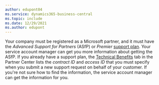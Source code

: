 ```yaml
---
author: edupont04
ms.service: dynamics365-business-central
ms.topic: include
ms.date: 12/29/2021
ms.author: edupont
---
```

Your company must be registered as a Microsoft partner, and it must have the *Advanced Support for Partners* (ASfP) or *Premier* [support plan](https://partner.microsoft.com/support/partnersupport). Your service account manager can get you more information about getting the ASfP. If you already have a support plan, the [Technical Benefits](/partner-center/mpn-benefits-technical-support) tab in the Partner Center lists the *contract ID* and *access ID* that you must specify when you submit a new support request on behalf of your customer. If you're not sure how to find the information, the service account manager can get the information for you.
